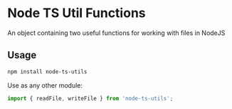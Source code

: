 # Node TS Util Functions

An object containing two useful functions for working with files in NodeJS

## Usage

```bash
npm install node-ts-utils
```

Use as any other module:

```typescript
import { readFile, writeFile } from 'node-ts-utils';
```
